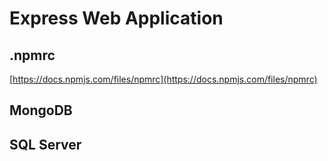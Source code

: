 # Express Web Application

## .npmrc

[https://docs.npmjs.com/files/npmrc](https://docs.npmjs.com/files/npmrc)

## MongoDB

## SQL Server

